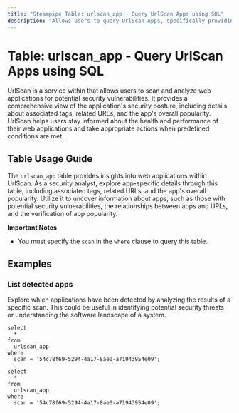 ```yaml
---
title: "Steampipe Table: urlscan_app - Query UrlScan Apps using SQL"
description: "Allows users to query UrlScan Apps, specifically providing insights into app data including its associated tags, related URLs, and the app's overall popularity."
---
```


# Table: urlscan_app - Query UrlScan Apps using SQL

UrlScan is a service within that allows users to scan and analyze web applications for potential security vulnerabilities. It provides a comprehensive view of the application's security posture, including details about associated tags, related URLs, and the app's overall popularity. UrlScan helps users stay informed about the health and performance of their web applications and take appropriate actions when predefined conditions are met.

## Table Usage Guide

The `urlscan_app` table provides insights into web applications within UrlScan. As a security analyst, explore app-specific details through this table, including associated tags, related URLs, and the app's overall popularity. Utilize it to uncover information about apps, such as those with potential security vulnerabilities, the relationships between apps and URLs, and the verification of app popularity.

**Important Notes**
- You must specify the `scan` in the `where` clause to query this table.

## Examples

### List detected apps
Explore which applications have been detected by analyzing the results of a specific scan. This could be useful in identifying potential security threats or understanding the software landscape of a system.

```sql+postgres
select
  *
from
  urlscan_app
where
  scan = '54c78f69-5294-4a17-8ae0-a71943954e09';
```

```sql+sqlite
select
  *
from
  urlscan_app
where
  scan = '54c78f69-5294-4a17-8ae0-a71943954e09';
```